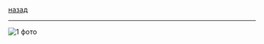 [назад](../terver.md)
***
![1 фото](https://github.com/user-attachments/assets/132ee61e-47cb-41ee-b7aa-b0e6819b2851)
